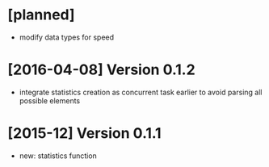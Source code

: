 # [planned]

- modify data types for speed

# [2016-04-08] Version 0.1.2

- integrate statistics creation as concurrent task earlier to avoid parsing all possible elements

# [2015-12] Version 0.1.1

- new: statistics function
